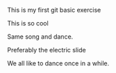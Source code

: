 This is my first git basic exercise

This is so cool

Same song and dance. 

Preferably the electric slide

We all like to dance once in a while.
